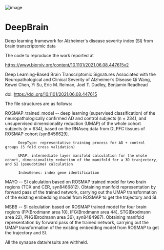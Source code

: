 ![image](https://user-images.githubusercontent.com/81768870/140436410-d359dbde-b9d3-43e7-905b-ccbd84670f27.png)



# DeepBrain
Deep learning framework for Alzheimer's disease severity index (SI) from brain transcriptomic data

The code to reproduce the work reported at

https://www.biorxiv.org/content/10.1101/2021.06.08.447615v2

Deep Learning-Based Brain Transcriptomic Signatures Associated with the Neuropathological and Clinical Severity of Alzheimer’s Disease
Qi Wang, Kewei Chen, Yi Su, Eric M. Reiman, Joel T. Dudley, Benjamin Readhead

doi: https://doi.org/10.1101/2021.06.08.447615


The file structures are as follows:

ROSMAP_trained_model -- deep learning (supervised classification) of the neuropathologically confirmed AD and control subjects (n = 234), and unsupervised dimensionality reduction (UMAP) of the whole cohort subjects (n = 634), based on the RNAseq data from DLPFC tissues of ROSMAP cohort (syn8456629). 
          
          DeepType: representative training process for AD + control groups (5 fold cross validation)
          
          UMAP: intermediate layer manifold calculation for the whole cohort, dimensionality reduction of the manifold for a 3D tranjectory, and SI (pseudotime) calculation
          
          IndexGenes: index gene identification

MAYO -- SI calculation based on ROSMAP trained model for two brain regions (TCX and CER, syn8466812). Obtaining manifold representation by forward pass of the trained network, carrying out the UMAP transformation of the existing embedding model from ROSMAP to get the trajectory and SI.

MSBB -- SI calculation based on ROSMAP trained model for four brain regions (FP(Brodmann area 10), IFG(Brodmann area 44), STG(Brodmann area 22), PHG(Brodmann area 36), syn8484987). Obtaining manifold representation by forward pass of the trained network, carrying out the UMAP transformation of the existing embedding model from ROSMAP to get the trajectory and SI.

All the synapse data/results are withheld. 
